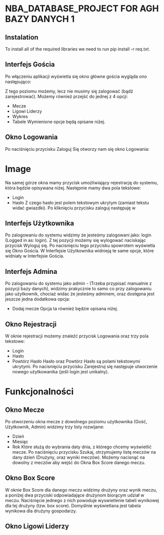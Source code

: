 # NBA_DATABASE_PROJECT FOR AGH BAZY DANYCH 1

## Instalation
To install all of the required libraries we need to run pip install -r req.txt.

## Interfejs Gościa
Po włączeniu aplikacji wyświetla się okno główne gościa wygląda ono następująco:

Z tego poziomu możemy, lecz nie musimy się zalogować (bądź zarejestrować). Możemy również przejść do jednej z 4 opcji:
- Mecze
- Ligowi Liderzy
- Wykres
- Tabele
Wymienione opcje będą opisane niżej.

## Okno Logowania
Po naciśnięciu przycisku Zaloguj Się otworzy nam się okno Logowania:
# Image
Na samej górze okna mamy przycisk umożliwiający rejestrację do systemu, która będzie opisywana niżej.
Następnie mamy dwa pola tekstowe:
- Login
- Hasło
Z czego hasło jest polem tekstowym ukrytym (zamiast tekstu widać gwiazdki).
Po kliknięciu przycisku zaloguj następuję w

## Interfejs Użytkownika
Po zalogowaniu do systemu widzimy że jesteśmy zalogowani jako: login (Logged in as: login). Z tej pozycji możemy się wylogować naciskając przycisk Wyloguj się. Po nacisnięciu tego przycisku spowrotem wyświetla się Okno Gościa.
W Interfejsie Użytkownika widnieją te same opcje, które widniały w Interfejsie Gościa.

## Interfejs Admina
Po zalogowaniu do systemu jako admin - (Trzeba przypisać manualnie z pozycji bazy danych), widzimy prakycznie to samo co przy zalogowaniu jako użytkownik, chociaż widac że jesteśmy adminem, oraz dostępna jest jeszcze jedna dodatkowa opcja:
- Dodaj mecze
Opcja ta również będzie opisana niżej.

## Okno Rejestracji
W oknie rejestracji możemy znaleźć przycisk Logowania oraz trzy pola tekstowe:
- Login
- Hasło
- Powtórz Hasło
Hasło oraz Powtórz Hasło są polami tekstowymi ukrytymi.
Po nacisnięciu przycisku Zarejestruj się następuje utworzenie nowego użytkowanika (jeśli login jest unikalny).

# Funkcjonalności

## Okno Mecze
Po otworzeniu okna mecze z dowolnego poziomu użytkownika (Gość, Użytkownik, Admin) widzimy trzy listy rozwijane:
- Dzień
- Miesiąc
- Rok
Które służą do wybrania daty dnia, z którego chcemy wyświetlić mecze.
Po naciśnięciu przycisku Szukaj, otrzymujemy listę meczów na dany dzień (Drużyny, oraz wyniki meczów). Możemy nacisnąć na dowolny z meczów aby wejść do Okna Box Score danego meczu.

## Okno Box Score
W oknie Box Score dla danego meczu widzimy drużyny oraz wynik meczu, a poniżej dwa przyciski odpowiadające drużynom biorącym udział w meczu.
Naciśnięcie jednego z nich powoduje wyswietlenie tabeli wynikowej dla tej drużyny (tzw. box score).
Domyślnie wyświetlana jest tabela wynikowa dla drużyny gospodarzy.

## Okno Ligowi Liderzy

